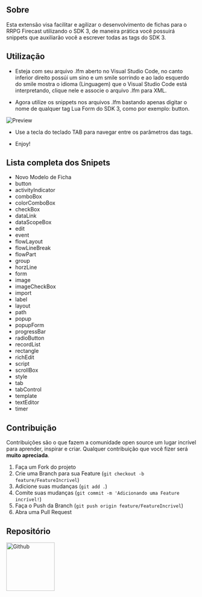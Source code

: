 <!--
*** Obrigado por estar vendo o nosso README. Se você tiver alguma sugestão
*** que possa melhorá-lo ainda mais dê um fork no repositório e crie uma Pull
*** Request ou abra uma Issue com a tag "sugestão".
-->

<!-- ABOUT THE PROJECT -->
## Sobre

Esta extensão visa facilitar e agilizar o desenvolvimento de fichas para o RRPG Firecast utilizando o SDK 3, de maneira prática você possuirá snippets que auxiliarão você a escrever todas as tags do SDK 3.

## Utilização

- Esteja com seu arquivo .lfm aberto no Visual Studio Code, no canto inferior direito possúi um sino e um smile sorrindo e ao lado esquerdo do smile mostra o idioma (Linguagem) que o Visual Studio Code está interpretando, clique nele e associe o arquivo .lfm para XML.

- Agora utilize os snippets nos arquivos .lfm bastando apenas digitar o nome de qualquer tag Lua Form do SDK 3, como por exemplo: button.

![Preview](https://i.imgur.com/vlkGZUO.png)

- Use a tecla do teclado TAB para navegar entre os parâmetros das tags.

- Enjoy!

## Lista completa dos Snipets

- Novo Modelo de Ficha
- button
- activityIndicator
- comboBox
- colorComboBox
- checkBox
- dataLink
- dataScopeBox
- edit
- event
- flowLayout
- flowLineBreak
- flowPart
- group
- horzLine
- form
- image
- imageCheckBox
- import
- label
- layout
- path
- popup
- popupForm
- progressBar
- radioButton
- recordList
- rectangle
- richEdit
- script
- scrollBox
- style
- tab
- tabControl
- template
- textEditor
- timer

<!-- CONTRIBUTING -->

## Contribuição

Contribuições são o que fazem a comunidade open source um lugar incrível para aprender, inspirar e criar. Qualquer contribuição que você fizer será **muito apreciada**.

1. Faça um Fork do projeto
2. Crie uma Branch para sua Feature (`git checkout -b feature/FeatureIncrivel`)
3. Adicione suas mudanças (`git add .`)
4. Comite suas mudanças (`git commit -m 'Adicionando uma Feature incrível!`)
5. Faça o Push da Branch (`git push origin feature/FeatureIncrivel`)
6. Abra uma Pull Request

## Repositório

  <a href="https://github.com/Krampus-update/Firecast-Snippets">
    <img src="https://i.imgur.com/VNsuZCv.png" alt="Github" style="width: 128px; height: auto;">
  </a>